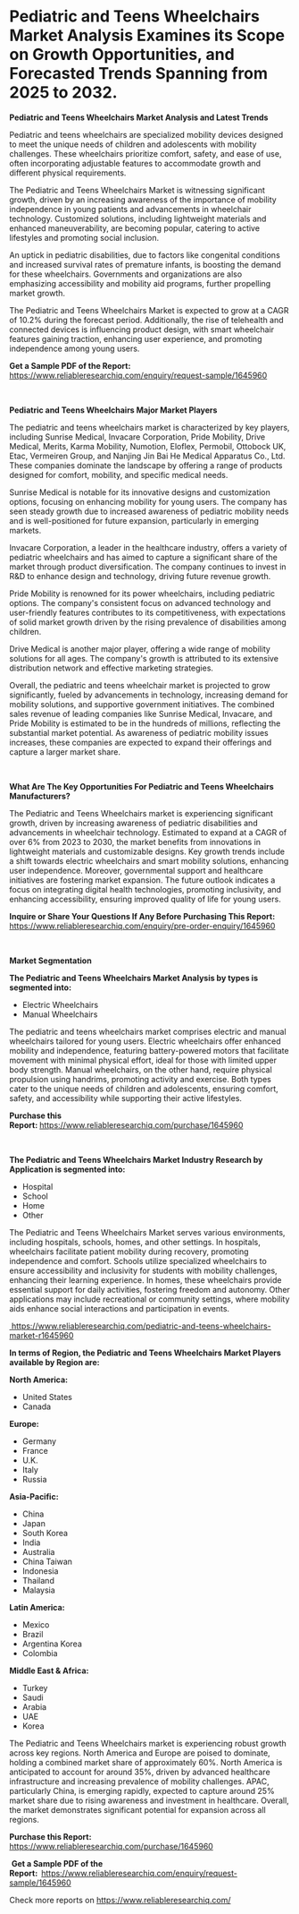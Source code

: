 <p><h1>Pediatric and Teens Wheelchairs Market Analysis Examines its Scope on Growth Opportunities, and Forecasted Trends Spanning from 2025 to 2032.</h1></p><p><strong>Pediatric and Teens Wheelchairs Market Analysis and Latest Trends</strong></p>
<p><p>Pediatric and teens wheelchairs are specialized mobility devices designed to meet the unique needs of children and adolescents with mobility challenges. These wheelchairs prioritize comfort, safety, and ease of use, often incorporating adjustable features to accommodate growth and different physical requirements. </p><p>The Pediatric and Teens Wheelchairs Market is witnessing significant growth, driven by an increasing awareness of the importance of mobility independence in young patients and advancements in wheelchair technology. Customized solutions, including lightweight materials and enhanced maneuverability, are becoming popular, catering to active lifestyles and promoting social inclusion. </p><p>An uptick in pediatric disabilities, due to factors like congenital conditions and increased survival rates of premature infants, is boosting the demand for these wheelchairs. Governments and organizations are also emphasizing accessibility and mobility aid programs, further propelling market growth. </p><p>The Pediatric and Teens Wheelchairs Market is expected to grow at a CAGR of 10.2% during the forecast period. Additionally, the rise of telehealth and connected devices is influencing product design, with smart wheelchair features gaining traction, enhancing user experience, and promoting independence among young users.</p></p>
<p><strong>Get a Sample PDF of the Report:&nbsp;</strong> <a href="https://www.reliableresearchiq.com/enquiry/request-sample/1645960?utm_campaign=3524&utm_medium=2&utm_source=Github&utm_content=ia&utm_term=29032025&utm_id=pediatric-and-teens-wheelchairs">https://www.reliableresearchiq.com/enquiry/request-sample/1645960</a></p>
<p>&nbsp;</p>
<p><strong>Pediatric and Teens Wheelchairs Major Market Players</strong></p>
<p><p>The pediatric and teens wheelchairs market is characterized by key players, including Sunrise Medical, Invacare Corporation, Pride Mobility, Drive Medical, Merits, Karma Mobility, Numotion, Eloflex, Permobil, Ottobock UK, Etac, Vermeiren Group, and Nanjing Jin Bai He Medical Apparatus Co., Ltd. These companies dominate the landscape by offering a range of products designed for comfort, mobility, and specific medical needs.</p><p>Sunrise Medical is notable for its innovative designs and customization options, focusing on enhancing mobility for young users. The company has seen steady growth due to increased awareness of pediatric mobility needs and is well-positioned for future expansion, particularly in emerging markets.</p><p>Invacare Corporation, a leader in the healthcare industry, offers a variety of pediatric wheelchairs and has aimed to capture a significant share of the market through product diversification. The company continues to invest in R&D to enhance design and technology, driving future revenue growth.</p><p>Pride Mobility is renowned for its power wheelchairs, including pediatric options. The company's consistent focus on advanced technology and user-friendly features contributes to its competitiveness, with expectations of solid market growth driven by the rising prevalence of disabilities among children.</p><p>Drive Medical is another major player, offering a wide range of mobility solutions for all ages. The company's growth is attributed to its extensive distribution network and effective marketing strategies.</p><p>Overall, the pediatric and teens wheelchair market is projected to grow significantly, fueled by advancements in technology, increasing demand for mobility solutions, and supportive government initiatives. The combined sales revenue of leading companies like Sunrise Medical, Invacare, and Pride Mobility is estimated to be in the hundreds of millions, reflecting the substantial market potential. As awareness of pediatric mobility issues increases, these companies are expected to expand their offerings and capture a larger market share.</p></p>
<p>&nbsp;</p>
<p><strong>What Are The Key Opportunities For Pediatric and Teens Wheelchairs Manufacturers?</strong></p>
<p><p>The Pediatric and Teens Wheelchairs market is experiencing significant growth, driven by increasing awareness of pediatric disabilities and advancements in wheelchair technology. Estimated to expand at a CAGR of over 6% from 2023 to 2030, the market benefits from innovations in lightweight materials and customizable designs. Key growth trends include a shift towards electric wheelchairs and smart mobility solutions, enhancing user independence. Moreover, governmental support and healthcare initiatives are fostering market expansion. The future outlook indicates a focus on integrating digital health technologies, promoting inclusivity, and enhancing accessibility, ensuring improved quality of life for young users.</p></p>
<p><strong>Inquire or Share Your Questions If Any Before Purchasing This Report:</strong> <a href="https://www.reliableresearchiq.com/enquiry/pre-order-enquiry/1645960?utm_campaign=3524&utm_medium=2&utm_source=Github&utm_content=ia&utm_term=29032025&utm_id=pediatric-and-teens-wheelchairs">https://www.reliableresearchiq.com/enquiry/pre-order-enquiry/1645960</a></p>
<p>&nbsp;</p>
<p><strong>Market Segmentation</strong></p>
<p><strong>The Pediatric and Teens Wheelchairs Market Analysis by types is segmented into:</strong></p>
<p><ul><li>Electric Wheelchairs</li><li>Manual Wheelchairs</li></ul></p>
<p><p>The pediatric and teens wheelchairs market comprises electric and manual wheelchairs tailored for young users. Electric wheelchairs offer enhanced mobility and independence, featuring battery-powered motors that facilitate movement with minimal physical effort, ideal for those with limited upper body strength. Manual wheelchairs, on the other hand, require physical propulsion using handrims, promoting activity and exercise. Both types cater to the unique needs of children and adolescents, ensuring comfort, safety, and accessibility while supporting their active lifestyles.</p></p>
<p><strong>Purchase this Report:&nbsp;</strong><a href="https://www.reliableresearchiq.com/purchase/1645960?utm_campaign=3524&utm_medium=2&utm_source=Github&utm_content=ia&utm_term=29032025&utm_id=pediatric-and-teens-wheelchairs">https://www.reliableresearchiq.com/purchase/1645960</a></p>
<p>&nbsp;</p>
<p><strong>The Pediatric and Teens Wheelchairs Market Industry Research by Application is segmented into:</strong></p>
<p><ul><li>Hospital</li><li>School</li><li>Home</li><li>Other</li></ul></p>
<p><p>The Pediatric and Teens Wheelchairs Market serves various environments, including hospitals, schools, homes, and other settings. In hospitals, wheelchairs facilitate patient mobility during recovery, promoting independence and comfort. Schools utilize specialized wheelchairs to ensure accessibility and inclusivity for students with mobility challenges, enhancing their learning experience. In homes, these wheelchairs provide essential support for daily activities, fostering freedom and autonomy. Other applications may include recreational or community settings, where mobility aids enhance social interactions and participation in events.</p></p>
<p><a href="https://www.reliableresearchiq.com/pediatric-and-teens-wheelchairs-market-r1645960?utm_campaign=3524&utm_medium=2&utm_source=Github&utm_content=ia&utm_term=29032025&utm_id=pediatric-and-teens-wheelchairs">&nbsp;https://www.reliableresearchiq.com/pediatric-and-teens-wheelchairs-market-r1645960</a></p>
<p><strong>In terms of Region, the Pediatric and Teens Wheelchairs Market Players available by Region are:</strong></p>
<p>
    <p> <strong> North America: </strong>
        <ul>
            <li>United States</li>
            <li>Canada</li>
        </ul>
        </p> 
    <p> <strong> Europe: </strong>
        <ul>
            <li>Germany</li>
            <li>France</li>
            <li>U.K.</li>
            <li>Italy</li>
            <li>Russia</li>
        </ul>
        </p> 
    <p> <strong> Asia-Pacific: </strong>
        <ul>
            <li>China</li>
            <li>Japan</li>
            <li>South Korea</li>
            <li>India</li>
            <li>Australia</li>
            <li>China Taiwan</li>
            <li>Indonesia</li>
            <li>Thailand</li>
            <li>Malaysia</li>
        </ul>
        </p> 
    <p> <strong> Latin America: </strong>
        <ul>
            <li>Mexico</li>
            <li>Brazil</li>
            <li>Argentina Korea</li>
            <li>Colombia</li>
        </ul>
        </p> 
    <p> <strong> Middle East & Africa: </strong>
        <ul>
            <li>Turkey</li>
            <li>Saudi</li>
            <li>Arabia</li>
            <li>UAE</li>
            <li>Korea</li>
        </ul>
    </p>
    </p>
<p><p>The Pediatric and Teens Wheelchairs market is experiencing robust growth across key regions. North America and Europe are poised to dominate, holding a combined market share of approximately 60%. North America is anticipated to account for around 35%, driven by advanced healthcare infrastructure and increasing prevalence of mobility challenges. APAC, particularly China, is emerging rapidly, expected to capture around 25% market share due to rising awareness and investment in healthcare. Overall, the market demonstrates significant potential for expansion across all regions.</p></p>
<p><strong>Purchase this Report: </strong><a href="https://www.reliableresearchiq.com/purchase/1645960?utm_campaign=3524&utm_medium=2&utm_source=Github&utm_content=ia&utm_term=29032025&utm_id=pediatric-and-teens-wheelchairs">https://www.reliableresearchiq.com/purchase/1645960</a></p>
<p>&nbsp;<strong>Get a Sample PDF of the Report:&nbsp;&nbsp;</strong><a href="https://www.reliableresearchiq.com/enquiry/request-sample/1645960?utm_campaign=3524&utm_medium=2&utm_source=Github&utm_content=ia&utm_term=29032025&utm_id=pediatric-and-teens-wheelchairs">https://www.reliableresearchiq.com/enquiry/request-sample/1645960</a></p>
<p><strong></strong></p>
<p>Check more reports on <a href="https://www.reliableresearchiq.com/?utm_campaign=3524&utm_medium=2&utm_source=Github&utm_content=ia&utm_term=29032025&utm_id=pediatric-and-teens-wheelchairs">https://www.reliableresearchiq.com/</a></p>